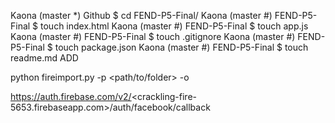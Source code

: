 Kaona (master *) Github $ cd FEND-P5-Final/
Kaona (master #) FEND-P5-Final $ touch index.html
Kaona (master #) FEND-P5-Final $ touch app.js
Kaona (master #) FEND-P5-Final $ touch .gitignore
Kaona (master #) FEND-P5-Final $ touch package.json
Kaona (master #) FEND-P5-Final $ touch readme.md
ADD <script src='https://cdn.firebase.com/js/client/2.2.1/firebase.js'></script>

python fireimport.py -p <path/to/folder> -o <outputfile>

https://auth.firebase.com/v2/<crackling-fire-5653.firebaseapp.com>/auth/facebook/callback